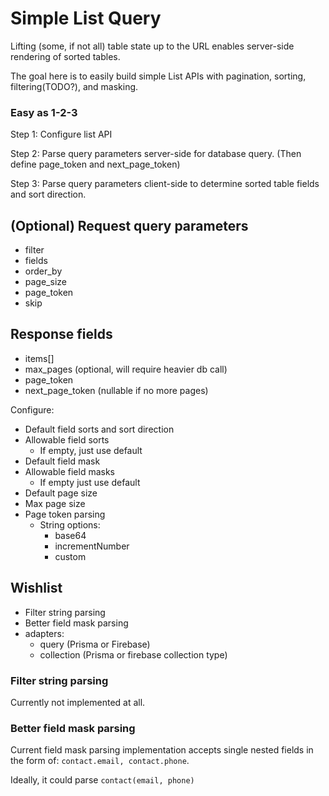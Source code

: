 # Simple List Query

Lifting (some, if not all) table state up to the URL enables server-side rendering of sorted tables.

The goal here is to easily build simple List APIs with pagination, sorting, filtering(TODO?), and masking.

### Easy as 1-2-3

Step 1: Configure list API

Step 2: Parse query parameters server-side for database query. (Then define page_token and next_page_token)

Step 3: Parse query parameters client-side to determine sorted table fields and sort direction.

## (Optional) Request query parameters

-   filter
-   fields
-   order_by
-   page_size
-   page_token
-   skip

## Response fields

-   items[]
-   max_pages (optional, will require heavier db call)
-   page_token
-   next_page_token (nullable if no more pages)

Configure:

-   Default field sorts and sort direction
-   Allowable field sorts
    -   If empty, just use default
-   Default field mask
-   Allowable field masks
    -   If empty just use default
-   Default page size
-   Max page size
-   Page token parsing
    -   String options:
        -   base64
        -   incrementNumber
        -   custom

## Wishlist

-   Filter string parsing
-   Better field mask parsing
-   adapters:
    -   query (Prisma or Firebase)
    -   collection (Prisma or firebase collection type)

### Filter string parsing

Currently not implemented at all.

### Better field mask parsing

Current field mask parsing implementation accepts single nested fields in the form of: `contact.email, contact.phone`.

Ideally, it could parse `contact(email, phone)`
